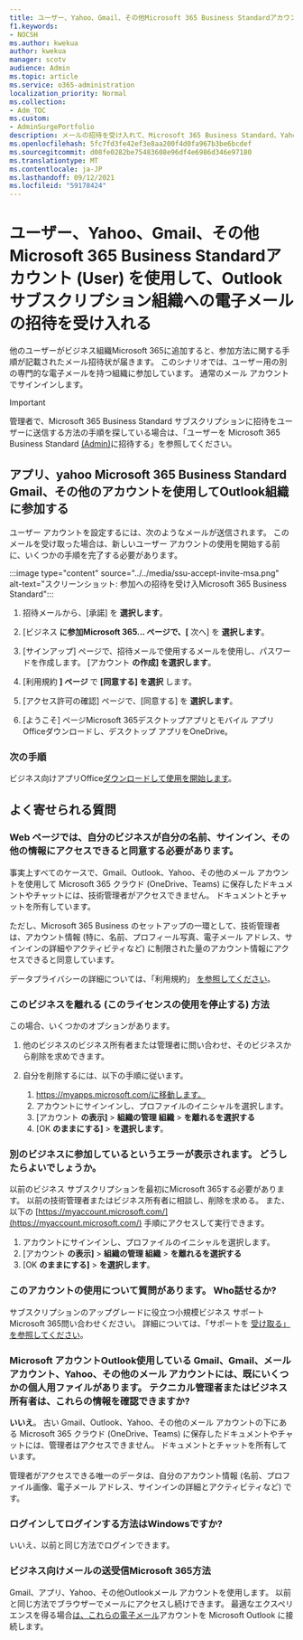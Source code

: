 ```yaml
---
title: ユーザー、Yahoo、Gmail、その他Microsoft 365 Business Standardアカウント (User) を使用して、Outlookサブスクリプション組織への電子メールの招待を受け入れる
f1.keywords:
- NOCSH
ms.author: kwekua
author: kwekua
manager: scotv
audience: Admin
ms.topic: article
ms.service: o365-administration
localization_priority: Normal
ms.collection:
- Adm_TOC
ms.custom:
- AdminSurgePortfolio
description: メールの招待を受け入れて、Microsoft 365 Business Standard、Yahoo、Gmail、その他のOutlookを使用して組織に参加します。
ms.openlocfilehash: 5fc7fd3fe42ef3e8aa200f4d0fa967b3be6bcdef
ms.sourcegitcommit: d08fe0282be75483608e96df4e6986d346e97180
ms.translationtype: MT
ms.contentlocale: ja-JP
ms.lasthandoff: 09/12/2021
ms.locfileid: "59178424"
---
```

# <a name="accept-an-email-invitation-to-a-microsoft-365-business-standard-subscription-organization-using-an-outlook-yahoo-gmail-or-other-account-user"></a>ユーザー、Yahoo、Gmail、その他Microsoft 365 Business Standardアカウント (User) を使用して、Outlookサブスクリプション組織への電子メールの招待を受け入れる

他のユーザーがビジネス組織Microsoft 365に追加すると、参加方法に関する手順が記載されたメール招待状が届きます。 このシナリオでは、ユーザー用の別の専門的な電子メールを持つ組織に参加しています。 通常のメール アカウントでサインインします。

> [!IMPORTANT]
> 管理者で、Microsoft 365 Business Standard サブスクリプションに招待をユーザーに送信する方法の手順を探している場合は、「ユーザーを Microsoft 365 Business Standard [(Admin)](admin-invite-business-standard.md)に招待する」を参照してください。

## <a name="join-a-microsoft-365-business-standard-organization-using-an-outlook-yahoo-gmail-or-other-account"></a>アプリ、yahoo Microsoft 365 Business Standard Gmail、その他のアカウントを使用してOutlook組織に参加する

ユーザー アカウントを設定するには、次のようなメールが送信されます。 このメールを受け取った場合は、新しいユーザー アカウントの使用を開始する前に、いくつかの手順を完了する必要があります。

:::image type="content" source="../../media/ssu-accept-invite-msa.png" alt-text="スクリーンショット: 参加への招待を受け入Microsoft 365 Business Standard":::

1. 招待メールから、[承諾] を **選択します**。

2. [ビジネス **に参加Microsoft 365... ページで、[** 次へ] を **選択します**。

3. [サインアップ] ページで、招待メールで使用するメールを使用し、パスワードを作成します。 [アカウント **の作成] を選択します**。

4. [利用規約 **] ページ** で **[同意する] を選択** します。

5. [アクセス許可の確認] ページで、[同意する] を **選択します**。

6. [ようこそ] ページMicrosoft 365デスクトップアプリとモバイル アプリOfficeダウンロードし、デスクトップ アプリをOneDrive。

### <a name="next-steps"></a>次の手順

ビジネス向けアプリOffice[ダウンロードして使用を開始します](https://support.microsoft.com/office/install-office-apps-from-office-365-dcf2d841-dac7-455b-9a77-fc8f7ee92702)。

## <a name="frequently-asked-questions"></a>よく寄せられる質問

### <a name="the-webpage-is-asking-me-to-agree-that-my-business-has-access-to-my-name-sign-in-and-other-information--what-does-that-mean"></a>Web ページでは、自分のビジネスが自分の名前、サインイン、その他の情報にアクセスできると同意する必要があります。

事実上すべてのケースで、Gmail、Outlook、Yahoo、その他のメール アカウントを使用して Microsoft 365 クラウド (OneDrive、Teams) に保存したドキュメントやチャットには、技術管理者がアクセスできません。 ドキュメントとチャットを所有しています。

ただし、Microsoft 365 Business のセットアップの一環として、技術管理者は、アカウント情報 (特に、名前、プロフィール写真、電子メール アドレス、サインインの詳細やアクティビティなど) に制限された量のアカウント情報にアクセスできると同意しています。

データプライバシーの詳細については、「利用規約」 [を参照してください](https://ssu.office.com/terms/en-US/smb_eula.txt)。

### <a name="how-can-i-leave-this-business-and-stop-using-this-license"></a>このビジネスを離れる (このライセンスの使用を停止する) 方法

この場合、いくつかのオプションがあります。  

1. 他のビジネスのビジネス所有者または管理者に問い合わせ、そのビジネスから削除を求めできます。

2. 自分を削除するには、以下の手順に従います。

    1. https://myapps.microsoft.com/に移動します。
    2. アカウントにサインインし、プロファイルのイニシャルを選択します。
    3. [アカウント **の表示]**  >  **組織の管理 組織**  >  **を離れるを選択する**
    4. [OK **のままにする]**  >  **を選択します**。

### <a name="im-getting-an-error-saying-im-part-of-another-business--what-do-i-do"></a>別のビジネスに参加しているというエラーが表示されます。  どうしたらよいでしょうか。

以前のビジネス サブスクリプションを最初にMicrosoft 365する必要があります。 以前の技術管理者またはビジネス所有者に相談し、削除を求める。 また、以下の [https://myaccount.microsoft.com/](https://myaccount.microsoft.com/) 手順にアクセスして実行できます。

1. アカウントにサインインし、プロファイルのイニシャルを選択します。
2. [アカウント **の表示]**  >  **組織の管理 組織**  >  **を離れるを選択する**
3. [OK **のままにする]**  >  **を選択します**。

### <a name="i-have-a-question-about-using-this-account-who-can-i-talk-to"></a>このアカウントの使用について質問があります。 Who話せるか?

サブスクリプションのアップグレードに役立つ小規模ビジネス サポートMicrosoft 365問い合わせください。 詳細については、「サポートを [受け取る」を参照してください](../../business-video/get-help-support.md)。

### <a name="the-gmail-outlook-yahoo-or-other-email-account-that-im-using-as-a-microsoft-account-already-has-some-personal-files-in-it-can-the-technical-administrator-or-business-owner-see-these"></a>Microsoft アカウントOutlook使用している Gmail、Gmail、メール アカウント、Yahoo、その他のメール アカウントには、既にいくつかの個人用ファイルがあります。 テクニカル管理者またはビジネス所有者は、これらの情報を確認できますか?

**いいえ**。 古い Gmail、Outlook、Yahoo、その他のメール アカウントの下にある Microsoft 365 クラウド (OneDrive、Teams) に保存したドキュメントやチャットには、管理者はアクセスできません。  ドキュメントとチャットを所有しています。

管理者がアクセスできる唯一のデータは、自分のアカウント情報 (名前、プロファイル画像、電子メール アドレス、サインインの詳細とアクティビティなど) です。

### <a name="does-the-way-i-login-to-windows-change"></a>ログインしてログインする方法はWindowsですか?

いいえ、以前と同じ方法でログインできます。

### <a name="how-can-i-send-and-receive-emails-with-microsoft-365-business"></a>ビジネス向けメールの送受信Microsoft 365方法

Gmail、アプリ、Yahoo、その他Outlookメール アカウントを使用します。  以前と同じ方法でブラウザーでメールにアクセスし続けできます。 最適なエクスペリエンスを得る場合[は、これらの電子メール](https://support.microsoft.com/office/add-an-email-account-to-outlook-6e27792a-9267-4aa4-8bb6-c84ef146101b)アカウントを Microsoft Outlook に接続します。
